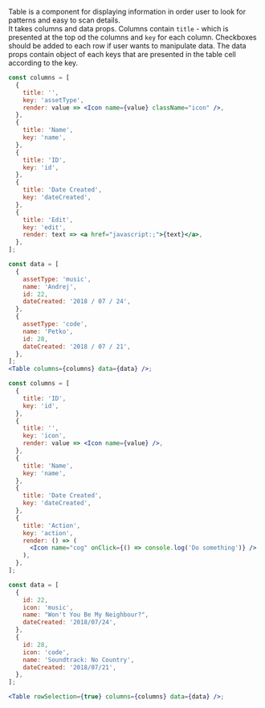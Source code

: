 Table is a component for displaying information in order user to look for patterns and easy to scan details. <br />
It takes columns and data props. Columns contain `title` - which is presented at the top od the columns and `key` for each column. Checkboxes should be added to each row if user wants to manipulate data. The data props contain object of each keys that are presented in the table cell according to the key.

```jsx static
const columns = [
  {
    title: '',
    key: 'assetType',
    render: value => <Icon name={value} className="icon" />,
  },
  {
    title: 'Name',
    key: 'name',
  },
  {
    title: 'ID',
    key: 'id',
  },
  {
    title: 'Date Created',
    key: 'dateCreated',
  },
  {
    title: 'Edit',
    key: 'edit',
    render: text => <a href="javascript:;">{text}</a>,
  },
];

const data = [
  {
    assetType: 'music',
    name: 'Andrej',
    id: 22,
    dateCreated: '2018 / 07 / 24',
  },
  {
    assetType: 'code',
    name: 'Petko',
    id: 28,
    dateCreated: '2018 / 07 / 21',
  },
];
<Table columns={columns} data={data} />;
```

```jsx
const columns = [
  {
    title: 'ID',
    key: 'id',
  },
  {
    title: '',
    key: 'icon',
    render: value => <Icon name={value} />,
  },
  {
    title: 'Name',
    key: 'name',
  },
  {
    title: 'Date Created',
    key: 'dateCreated',
  },
  {
    title: 'Action',
    key: 'action',
    render: () => (
      <Icon name="cog" onClick={() => console.log('Do something')} />
    ),
  },
];

const data = [
  {
    id: 22,
    icon: 'music',
    name: "Won't You Be My Neighbour?",
    dateCreated: '2018/07/24',
  },
  {
    id: 28,
    icon: 'code',
    name: 'Soundtrack: No Country',
    dateCreated: '2018/07/21',
  },
];

<Table rowSelection={true} columns={columns} data={data} />;
```
